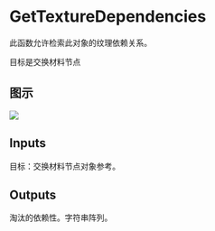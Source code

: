 # GetTextureDependencies

此函数允许检索此对象的纹理依赖关系。

目标是交换材料节点

## 图示

![]($-20221218-19312974.png)

## Inputs

目标：交换材料节点对象参考。  

## Outputs

淘汰的依赖性。字符串阵列。
